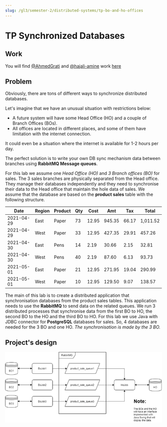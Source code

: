 ```yaml
---
slug: /gl3/semester-2/distributed-systems/tp-bo-and-ho-offices
---
```


# TP Synchronized Databases

## Work

You will find [@AhmedGrati](https://github.com/AhmedGrati) and [@hajali-amine](https://github.com/hajali-amine) work [here](https://github.com/hajali-amine/synchronized-databases)

## Problem

Obviously, there are tons of different ways to synchronize distributed databases.

Let's imagine that we have an unusual situation with restrictions below:

* A future system will have some Head Office (HO) and a couple of Branch Offices (BOs).
* All offices are located in different places, and some of them have limitation with the internet connection.

It could even be a situation where the internet is available for 1-2 hours per day.

The perfect solution is to write your own DB sync mechanism data between branches using **RabbitMQ Message queues**.

For this lab we assume one *Head Office (HO)* and *3 Branch offices (BO)* for sales. The 3 sales branches are physically separated from the Head office. They manage their databases independently and they need to synchronise their data to the Head office that maintain the hole data of sales. We assume that the database are based on the **product sales** table with the following structure.

| Date | Region | Product | Qty | Cost | Amt | Tax | Total |
| --- | --- | --- | --- | --- | --- | --- | --- |
| 2021-04-29 | East | Paper | 73 | 12.95 | 945.35 | 66.17 | 1,011.52 |
| 2021-04-29 | West | Paper | 33 | 12.95 | 427.35 | 29.91 | 457.26 |
| 2021-04-30 | East | Pens | 14 | 2.19 | 30.66 | 2.15 | 32.81 |
| 2021-04-30 | West | Pens | 40 | 2.19 | 87.60 | 6.13 | 93.73 |
| 2021-05-01 | East | Paper | 21 | 12.95 | 271.95 | 19.04 | 290.99 |
| 2021-05-01 | West | Paper | 10 | 12.95 | 129.50 | 9.07 | 138.57 |

The main of this lab is to create a distributed application that synchronisation databases from the product sales tables. This application needs to use the **RabbitMQ** to send data on the related queues. We run 3 distributed processes that synchronise data from the first BO to HO, the second BO to the HO and the third BO to HO. For this lab we use Java with JDBC connector for **PostgreSQL** databases for sales. So, 4 databases are needed for the 3 BO and one HO. *The synchronisation is made by the 3 BO.*

## Project's design

![design](assets/App_design.png)
